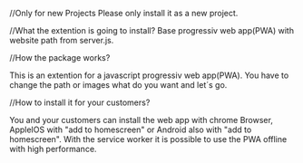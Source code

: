 //Only for new Projects
 Please only install it as a new project.

 //What the extention is going to install?
 Base progressiv web app(PWA) with website path from server.js.


//How the package works?

  This is an extention for a javascript progressiv web app(PWA). You have to change the path or images what
  do you want and let´s go. 


//How to install it for your customers?

  You and your customers can install the web app with chrome Browser, AppleIOS with "add to homescreen" or 
  Android also with "add to homescreen". With the service worker it is possible to use the PWA offline with high
  performance. 
  